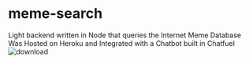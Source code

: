 
# meme-search
Light backend written in Node that queries the Internet Meme Database
Was Hosted on Heroku and Integrated with a Chatbot built in Chatfuel  
![download](https://user-images.githubusercontent.com/33147933/132940657-dc1b236a-141d-4ca1-ad39-b877fcfbfdee.png)
